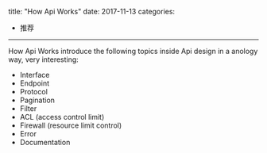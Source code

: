 title: "How Api Works"
date: 2017-11-13
categories:
- 推荐
---

How Api Works introduce the following topics inside Api design in a anology way, very interesting:
- Interface
- Endpoint
- Protocol
- Pagination
- Filter
- ACL (access control limit)
- Firewall (resource limit control)
- Error
- Documentation

